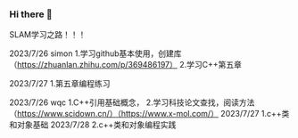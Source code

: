 ### Hi there 👋

SLAM学习之路！！！

2023/7/26   simon
1.学习github基本使用，创建库 （https://zhuanlan.zhihu.com/p/369486197）
2.学习C++第五章

2023/7/27
1.第五章编程练习

2023/7/26   wqc
1.C++引用基础概念，
2.学习科技论文查找，阅读方法（https://www.scidown.cn/）（https://www.x-mol.com/）
2023/7/27
1.c++类和对象基础
2023/7/28
2.c++类和对象编程实践
